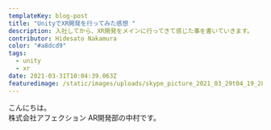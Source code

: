 ```yaml
---
templateKey: blog-post
title: "UnityでXR開発を行ってみた感想 "
description: 入社してから、XR開発をメインに行ってきて感じた事を書いていきます。
contributor: Hidesato Nakamura
color: "#a8dcd9"
tags:
  - unity
  - xr
date: 2021-03-31T10:04:39.063Z
featuredimage: /static/images/uploads/skype_picture_2021_03_29t04_19_28_475z.jpeg
---
```

こんにちは。<br>
株式会社アフェクション AR開発部の中村です。


